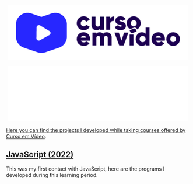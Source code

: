 <br>

<!-- Light Mode -->
<p align="center">
    <a href="https://www.cursoemvideo.com/#gh-light-mode-only">
    <img src="https://github.com/azrmicael/icons/blob/ce8f88ee6b2318dc512c032ff0104dbb36ecd20b/images/curso-em-video-logo-light.png#gh-light-mode-only" alt="Curso em Vídeo" height="150">
</p>

<!-- Dark Mode -->
<p align="center">
    <a href="https://www.cursoemvideo.com/#gh-dark-mode-only">
    <img src="https://github.com/azrmicael/icons/blob/ce8f88ee6b2318dc512c032ff0104dbb36ecd20b/images/curso-em-video-logo-dark.png#gh-dark-mode-only" alt="Curso em Vídeo" height="150">
</p>

<!-- <h1 align="center">Curso em Vídeo</h1> -->

Here you can find the projects I developed while taking courses offered by [Curso em Vídeo](https://www.cursoemvideo.com).

## [JavaScript (2022)](https://www.cursoemvideo.com/curso/javascript/)

This was my first contact with JavaScript, here are the programs I developed during this learning period.
<!-- The certificate was obtained through an evaluation available on the platform. -->
